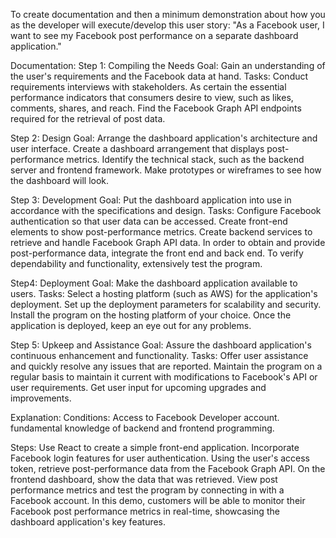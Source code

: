 To create documentation and then a minimum demonstration about how you as the developer will execute/develop this user story: "As a Facebook user, I want to see my Facebook post performance on a separate dashboard application."

Documentation:
Step 1: Compiling the Needs
Goal: Gain an understanding of the user's requirements and the Facebook data at hand.
Tasks: Conduct requirements interviews with stakeholders.
As certain the essential performance indicators that consumers desire to view, such as likes, comments, shares, and reach.
Find the Facebook Graph API endpoints required for the retrieval of post data.

Step 2:
Design Goal: Arrange the dashboard application's architecture and user interface.
Create a dashboard arrangement that displays post-performance metrics.
Identify the technical stack, such as the backend server and frontend framework.
Make prototypes or wireframes to see how the dashboard will look.

Step 3: Development Goal: Put the dashboard application into use in accordance with the specifications and design.
Tasks: Configure Facebook authentication so that user data can be accessed.
Create front-end elements to show post-performance metrics.
Create backend services to retrieve and handle Facebook Graph API data.
In order to obtain and provide post-performance data, integrate the front end and back end.
To verify dependability and functionality, extensively test the program.

Step4: Deployment Goal: Make the dashboard application available to users.
Tasks: Select a hosting platform (such as AWS) for the application's deployment.
Set up the deployment parameters for scalability and security.
Install the program on the hosting platform of your choice.
Once the application is deployed, keep an eye out for any problems.

Step 5: Upkeep and Assistance
Goal: Assure the dashboard application's continuous enhancement and functionality.
Tasks: Offer user assistance and quickly resolve any issues that are reported.
Maintain the program on a regular basis to maintain it current with modifications to Facebook's API or user requirements.
Get user input for upcoming upgrades and improvements.


Explanation:
Conditions:
Access to Facebook Developer account.
fundamental knowledge of backend and frontend programming.

Steps: Use React to create a simple front-end application.
Incorporate Facebook login features for user authentication.
Using the user's access token, retrieve post-performance data from the Facebook Graph API.
On the frontend dashboard, show the data that was retrieved.
View post performance metrics and test the program by connecting in with a Facebook account.
In this demo, customers will be able to monitor their Facebook post performance metrics in real-time, showcasing the dashboard application's key features.

